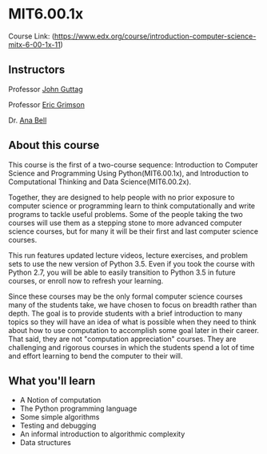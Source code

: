 # MIT6.00.1x

Course Link: (https://www.edx.org/course/introduction-computer-science-mitx-6-00-1x-11)

## Instructors
Professor [John Guttag](https://people.csail.mit.edu/guttag/)

Professor [Eric Grimson](https://www.csail.mit.edu/user/807)

Dr. [Ana Bell](http://www.mit.edu/~anabell/)

## About this course
This course is the first of a two-course sequence: Introduction to Computer Science and Programming Using Python(MIT6.00.1x), and Introduction to Computational Thinking and Data Science(MIT6.00.2x). 

Together, they are designed to help people with no prior exposure to computer science or programming learn to think computationally and write programs to tackle useful problems. Some of the people taking the two courses will use them as a stepping stone to more advanced computer science courses, but for many it will be their first and last computer science courses. 

This run features updated lecture videos, lecture exercises, and problem sets to use the new version of Python 3.5. Even if you took the course with Python 2.7, you will be able to easily transition to Python 3.5 in future courses, or enroll now to refresh your learning.

Since these courses may be the only formal computer science courses many of the students take, we have chosen to focus on breadth rather than depth. The goal is to provide students with a brief introduction to many topics so they will have an idea of what is possible when they need to think about how to use computation to accomplish some goal later in their career. That said, they are not "computation appreciation" courses. They are challenging and rigorous courses in which the students spend a lot of time and effort learning to bend the computer to their will.

## What you'll learn

- A Notion of computation
- The Python programming language
- Some simple algorithms
- Testing and debugging
- An informal introduction to algorithmic complexity
- Data structures
